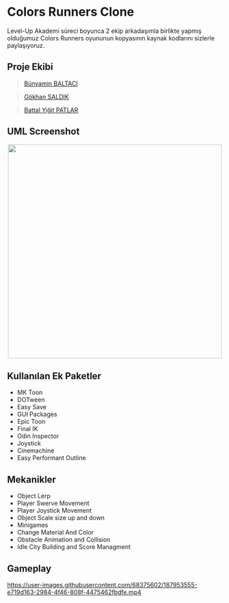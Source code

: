 # Colors Runners Clone

Level-Up Akademi süreci boyunca 2 ekip arkadaşımla birlikte yapmış olduğumuz Colors Runners oyununun kopyasının kaynak kodlarını sizlerle paylaşıyoruz.

  
## Proje Ekibi 

> [Bünyamin BALTACI](https://github.com/Bunyaminbaltaci)

> [Gökhan SALDIK](https://github.com/gokhansaldik)

> [Battal Yiğit PATLAR](https://github.com/Battal98)

## UML Screenshot
<p align="center">
<img src="https://user-images.githubusercontent.com/68375602/187946508-c7eb37a9-65c5-4528-a33f-b0c3a8e5041c.jpg" width="500">
</p>

## Kullanılan Ek Paketler

* MK Toon
* DOTween
* Easy Save
* GUI Packages
* Epic Toon
* Final IK
* Odin Inspector
* Joystick
* Cinemachine
* Easy Performant Outline

## Mekanikler

* Object Lerp
* Player Swerve Movement
* Player Joystick Movement
* Object Scale size up and down
* Minigames
* Change Material And Color
* Obstacle Animation and Collision
* Idle City Building and Score Managment

## Gameplay

https://user-images.githubusercontent.com/68375602/187953555-e719d163-2984-4f46-808f-4475462fbdfe.mp4

